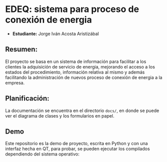 # EDEQ: sistema para proceso de conexión de energia

- **Estudiante:** Jorge Iván Acosta Aristizábal

## Resumen:

El proyecto se basa en un sistema de información para facilitar a
los clientes la adquisición de servicio de energia, mejorando el
acceso a los estados del procedimiento, información relativa al
mismo y además facilitando la administración de nuevos proceso de
conexión de energia a la empresa.

## Planificación:  
La documentación se encuentra en el directorio `docs/`, en donde se
puede ver el diagrama de clases y los formularios en papel.

## Demo
Este repositorio es la demo de proyecto, escrita en Python y con una interfaz
hecha en QT, para probar, se pueden ejecutar los compilados dependiendo del
sistema operativo: